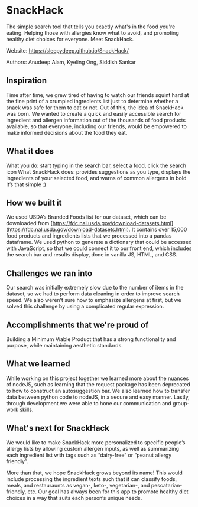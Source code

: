 # SnackHack
The simple search tool that tells you exactly what's in the food you're eating. Helping those with allergies know what to avoid, and promoting healthy diet choices for everyone. Meet SnackHack.
 
 Website: https://sleepydeep.github.io/SnackHack/
 
 Authors: Anudeep Alam, Kyeling Ong, Siddish Sankar
 
## Inspiration
Time after time, we grew tired of having to watch our friends squint hard at the fine print of a crumpled ingredients list just to determine whether a snack was safe for them to eat or not. Out of this, the idea of SnackHack was born. We wanted to create a quick and easily accessible search for ingredient and allergen information out of the thousands of food products available, so that everyone, including our friends, would be empowered to make informed decisions about the food they eat.

## What it does
What you do: start typing in the search bar, select a food, click the search icon
What SnackHack does: provides suggestions as you type, displays the ingredients of your selected food, and warns of common allergens in bold
It’s that simple :)

## How we built it
We used USDA’s Branded Foods list for our dataset, which can be downloaded from [https://fdc.nal.usda.gov/download-datasets.html](https://fdc.nal.usda.gov/download-datasets.html). It contains over 15,000 food products and ingredients lists that we processed into a pandas dataframe. We used python to generate a dictionary that could be accessed with JavaScript, so that we could connect it to our front end, which includes the search bar and results display, done in vanilla JS, HTML, and CSS.

## Challenges we ran into
Our search was initially extremely slow due to the number of items in the dataset, so we had to perform data cleaning in order to improve search speed. 
We also weren’t sure how to emphasize allergens at first, but we solved this challenge by using a complicated regular expression.

## Accomplishments that we're proud of
Building a Minimum Viable Product that has a strong functionality and purpose, while maintaining aesthetic standards.

## What we learned
While working on this project together we learned more about the nuances of nodeJS, such as learning that the request package has been deprecated to how to construct an autosuggestion bar. We also learned how to transfer data between python code to nodeJS, in a secure and easy manner. Lastly, through development we were able to hone our communication and group-work skills.

## What's next for SnackHack
We would like to make SnackHack more personalized to specific people’s allergy lists by allowing custom allergen inputs, as well as summarizing each ingredient list with tags such as “dairy-free” or “peanut allergy friendly”.

More than that, we hope SnackHack grows beyond its name! This would include processing the ingredient texts such that it can classify foods, meals, and restauraunts as vegan-, keto-, vegetarian-, and pescatarian-friendly, etc. Our goal has always been for this app to promote healthy diet choices in a way that suits each person’s unique needs.
